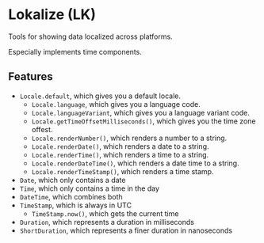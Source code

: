 # Lokalize (LK)

Tools for showing data localized across platforms.

Especially implements time components.

## Features

- `Locale.default`, which gives you a default locale.
    - `Locale.language`, which gives you a language code.
    - `Locale.languageVariant`, which gives you a language variant code.
    - `Locale.getTimeOffsetMilliseconds()`, which gives you the time zone offest.
    - `Locale.renderNumber()`, which renders a number to a string.
    - `Locale.renderDate()`, which renders a date to a string.
    - `Locale.renderTime()`, which renders a time to a string.
    - `Locale.renderDateTime()`, which renders a date time to a string.
    - `Locale.renderTimeStamp()`, which renders a time stamp.
- `Date`, which only contains a date
- `Time`, which only contains a time in the day
- `DateTime`, which combines both
- `TimeStamp`, which is always in UTC
    - `TimeStamp.now()`, which gets the current time
- `Duration`, which represents a duration in milliseconds
- `ShortDuration`, which represents a finer duration in nanoseconds